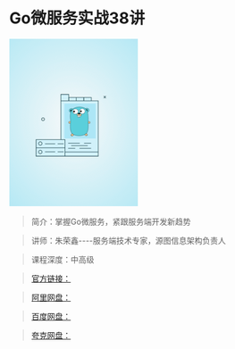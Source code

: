 # Go微服务实战38讲

![img](../../assets/Cgp9HWGJ4XuAHtDNAABFLLEpSWs374.png)

> 简介：掌握Go微服务，紧跟服务端开发新趋势

> 讲师：朱荣鑫----服务端技术专家，源图信息架构负责人

> 课程深度：中高级

> [官方链接：]()

> [阿里网盘：]()

> [百度网盘：]()

> [夸克网盘：]()
